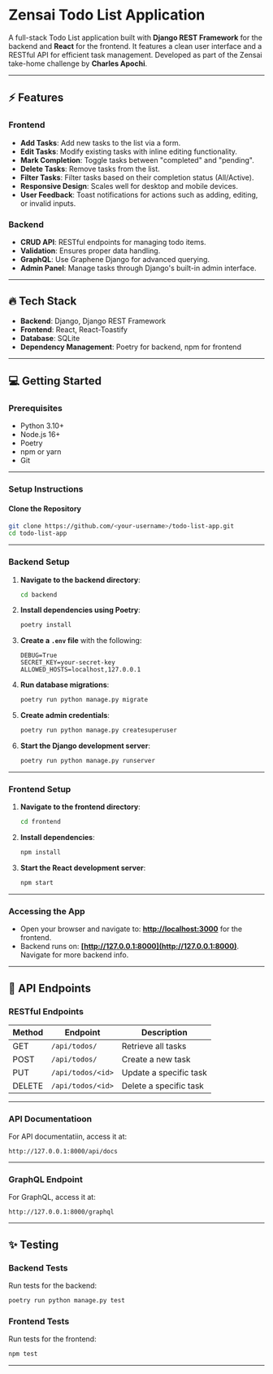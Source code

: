 # **Zensai Todo List Application**

A full-stack Todo List application built with **Django REST Framework** for the backend and **React** for the frontend. It features a clean user interface and a RESTful API for efficient task management. Developed as part of the Zensai take-home challenge by **Charles Apochi**.

---

## ⚡️ **Features**
### **Frontend**
- **Add Tasks**: Add new tasks to the list via a form.
- **Edit Tasks**: Modify existing tasks with inline editing functionality.
- **Mark Completion**: Toggle tasks between "completed" and "pending".
- **Delete Tasks**: Remove tasks from the list.
- **Filter Tasks**: Filter tasks based on their completion status (All/Active).
- **Responsive Design**: Scales well for desktop and mobile devices.
- **User Feedback**: Toast notifications for actions such as adding, editing, or invalid inputs.

### **Backend**
- **CRUD API**: RESTful endpoints for managing todo items.
- **Validation**: Ensures proper data handling.
- **GraphQL**: Use Graphene Django for advanced querying.
- **Admin Panel**: Manage tasks through Django's built-in admin interface.

---

## 🔥 **Tech Stack**
- **Backend**: Django, Django REST Framework
- **Frontend**: React, React-Toastify
- **Database**: SQLite
- **Dependency Management**: Poetry for backend, npm for frontend

---

## 💻 **Getting Started**

### **Prerequisites**
- Python 3.10+
- Node.js 16+
- Poetry
- npm or yarn
- Git

---

### **Setup Instructions**

#### **Clone the Repository**
```bash
git clone https://github.com/<your-username>/todo-list-app.git
cd todo-list-app
```

---

### **Backend Setup**

1. **Navigate to the backend directory**:
   ```bash
   cd backend
   ```

2. **Install dependencies using Poetry**:
   ```bash
   poetry install
   ```

3. **Create a `.env` file** with the following:
   ```
   DEBUG=True
   SECRET_KEY=your-secret-key
   ALLOWED_HOSTS=localhost,127.0.0.1
   ```
4. **Run database migrations**:
   ```bash
   poetry run python manage.py migrate
   ```

5. **Create admin credentials**:
   ```bash
   poetry run python manage.py createsuperuser
   ```

6. **Start the Django development server**:
   ```bash
   poetry run python manage.py runserver
   ```

---

### **Frontend Setup**

1. **Navigate to the frontend directory**:
   ```bash
   cd frontend
   ```

2. **Install dependencies**:
   ```bash
   npm install
   ```

3. **Start the React development server**:
   ```bash
   npm start
   ```

---

### **Accessing the App**
- Open your browser and navigate to: **[http://localhost:3000](http://localhost:3000)** for the frontend.
- Backend runs on: **[http://127.0.0.1:8000](http://127.0.0.1:8000)**. Navigate for more backend info.

---

## 🫧 **API Endpoints**

### **RESTful Endpoints**
| Method | Endpoint         | Description             |
|--------|------------------|-------------------------|
| GET    | `/api/todos/`    | Retrieve all tasks      |
| POST   | `/api/todos/`    | Create a new task       |
| PUT    | `/api/todos/<id>`| Update a specific task  |
| DELETE | `/api/todos/<id>`| Delete a specific task  |

---


### **API Documentatioon**
For API documentatiin, access it at:
```
http://127.0.0.1:8000/api/docs
```

---

### **GraphQL Endpoint**
For GraphQL, access it at:
```
http://127.0.0.1:8000/graphql
```

---

## ✨ **Testing**

### **Backend Tests**
Run tests for the backend:
```bash
poetry run python manage.py test
```

### **Frontend Tests**
Run tests for the frontend:
```bash
npm test
```

---